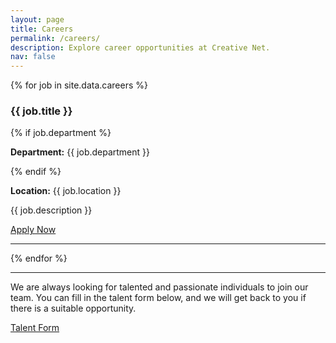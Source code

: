```yaml
---
layout: page
title: Careers
permalink: /careers/
description: Explore career opportunities at Creative Net.
nav: false
---
```


{% for job in site.data.careers %}

<div class="job-listing">
  <h3>{{ job.title }}</h3>
  {% if job.department %}
    <p><strong>Department:</strong> {{ job.department }}</p>
  {% endif %}
  <p><strong>Location:</strong> {{ job.location }}</p>
  <p>{{ job.description }}</p>
  <a href="{{ job.apply_url }}" target="_blank" >Apply Now</a>
</div>
<hr/>
{% endfor %}

---

We are always looking for talented and passionate individuals to join our team. You can fill in the talent form below, and we will get back to you if there is a suitable opportunity.

<a href="https://forms.gle/Sfk2RaKhYb474yHk9" target="_blank" rel="noopener noreferrer">Talent Form</a>
